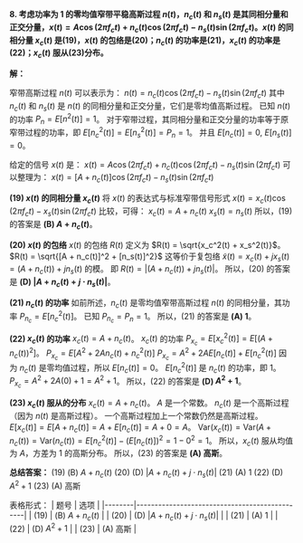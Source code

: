 **8. 考虑功率为 1 的零均值窄带平稳高斯过程 $n(t)$，$n_c(t)$ 和 $n_s(t)$ 是其同相分量和正交分量，$x(t) = A\cos(2\pi f_c t) + n_c(t)\cos(2\pi f_c t) - n_s(t)\sin(2\pi f_c t)$。$x(t)$ 的同相分量 $x_c(t)$ 是(19)，$x(t)$ 的包络是(20)；$n_c(t)$ 的功率是(21)，$x_c(t)$ 的功率是(22)；$x_c(t)$ 服从(23)分布。**

**解：**

窄带高斯过程 $n(t)$ 可以表示为：
$n(t) = n_c(t)\cos(2\pi f_c t) - n_s(t)\sin(2\pi f_c t)$
其中 $n_c(t)$ 和 $n_s(t)$ 是 $n(t)$ 的同相分量和正交分量，它们是零均值高斯过程。
已知 $n(t)$ 的功率 $P_n = E[n^2(t)] = 1$。
对于窄带过程，其同相分量和正交分量的功率等于原窄带过程的功率，即 $E[n_c^2(t)] = E[n_s^2(t)] = P_n = 1$。
并且 $E[n_c(t)] = 0$, $E[n_s(t)] = 0$。

给定的信号 $x(t)$ 是：
$x(t) = A\cos(2\pi f_c t) + n_c(t)\cos(2\pi f_c t) - n_s(t)\sin(2\pi f_c t)$
可以整理为：
$x(t) = [A + n_c(t)]\cos(2\pi f_c t) - n_s(t)\sin(2\pi f_c t)$

**(19) $x(t)$ 的同相分量 $x_c(t)$**
将 $x(t)$ 的表达式与标准窄带信号形式 $x(t) = x_c(t)\cos(2\pi f_c t) - x_s(t)\sin(2\pi f_c t)$ 比较，可得：
$x_c(t) = A + n_c(t)$
$x_s(t) = n_s(t)$
所以，(19) 的答案是 **(B) $A + n_c(t)$**。

**(20) $x(t)$ 的包络**
$x(t)$ 的包络 $R(t)$ 定义为 $R(t) = \sqrt{x_c^2(t) + x_s^2(t)}$。
$R(t) = \sqrt{[A + n_c(t)]^2 + [n_s(t)]^2}$
这等价于复包络 $\tilde{x}(t) = x_c(t) + j x_s(t) = (A + n_c(t)) + j n_s(t)$ 的模。
即 $R(t) = |(A + n_c(t)) + j n_s(t)|$。
所以，(20) 的答案是 **(D) $|A + n_c(t) + j \cdot n_s(t)|$**。

**(21) $n_c(t)$ 的功率**
如前所述，$n_c(t)$ 是零均值窄带高斯过程 $n(t)$ 的同相分量，其功率 $P_{n_c} = E[n_c^2(t)]$。
已知 $P_{n_c} = P_n = 1$。
所以，(21) 的答案是 **(A) 1**。

**(22) $x_c(t)$ 的功率**
$x_c(t) = A + n_c(t)$。
$x_c(t)$ 的功率 $P_{x_c} = E[x_c^2(t)] = E[(A + n_c(t))^2]$。
$P_{x_c} = E[A^2 + 2An_c(t) + n_c^2(t)]$
$P_{x_c} = A^2 + 2A E[n_c(t)] + E[n_c^2(t)]$
因为 $n_c(t)$ 是零均值过程，所以 $E[n_c(t)] = 0$。
$E[n_c^2(t)]$ 是 $n_c(t)$ 的功率，即 1。
$P_{x_c} = A^2 + 2A(0) + 1 = A^2 + 1$。
所以，(22) 的答案是 **(D) $A^2 + 1$**。

**(23) $x_c(t)$ 服从的分布**
$x_c(t) = A + n_c(t)$。
$A$ 是一个常数。
$n_c(t)$ 是一个高斯过程（因为 $n(t)$ 是高斯过程）。
一个高斯过程加上一个常数仍然是高斯过程。
$E[x_c(t)] = E[A + n_c(t)] = A + E[n_c(t)] = A + 0 = A$。
$\text{Var}(x_c(t)) = \text{Var}(A + n_c(t)) = \text{Var}(n_c(t)) = E[n_c^2(t)] - (E[n_c(t)])^2 = 1 - 0^2 = 1$。
所以，$x_c(t)$ 服从均值为 $A$，方差为 1 的高斯分布。
所以，(23) 的答案是 **(A) 高斯**。

**总结答案：**
(19) (B) $A + n_c(t)$
(20) (D) $|A + n_c(t) + j \cdot n_s(t)|$
(21) (A) 1
(22) (D) $A^2 + 1$
(23) (A) 高斯

表格形式：
| 题号     | 选项                                            |
|--------|-----------------------------------------------|
| (19)   | (B) $A + n_c(t)$                              |
| (20)   | (D) $|A + n_c(t) + j \cdot n_s(t)|$               |
| (21)   | (A) 1                                         |
| (22)   | (D) $A^2 + 1$                                 |
| (23)   | (A) 高斯                                      |